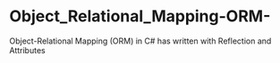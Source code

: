 # Object_Relational_Mapping-ORM-
Object-Relational Mapping (ORM) in C# has written with Reflection and Attributes

